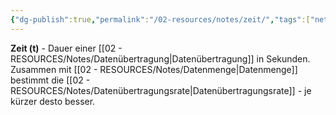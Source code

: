 ```yaml
---
{"dg-publish":true,"permalink":"/02-resources/notes/zeit/","tags":["netzwerk/messung","übertragung/dauer"],"noteIcon":"","updated":"2025-08-27T15:03:20.955+02:00"}
---
```



**Zeit (t)** - Dauer einer [[02 - RESOURCES/Notes/Datenübertragung\|Datenübertragung]] in Sekunden.
Zusammen mit [[02 - RESOURCES/Notes/Datenmenge\|Datenmenge]] bestimmt die [[02 - RESOURCES/Notes/Datenübertragungsrate\|Datenübertragungsrate]] - je kürzer desto besser.